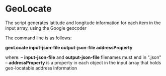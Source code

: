 # GeoLocate

The script generates latitude and longitude information for each item in the input array, using the Google geocoder

The command line is as follows: 

**geoLocate input-json-file output-json-file addressProperty**

where: 
– **input-json-file** and **output-json-file** filenames must end in ".json"
– **addressProperty** is a property in each object in the input array that holds geo-locatable address information

